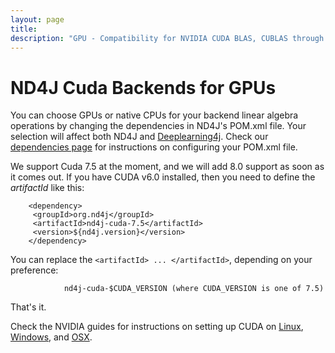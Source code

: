 ```yaml
---
layout: page
title: 
description: "GPU - Compatibility for NVIDIA CUDA BLAS, CUBLAS through JCUBLAS"
---
```


# ND4J Cuda Backends for GPUs

You can choose GPUs or native CPUs for your backend linear algebra operations by changing the dependencies in ND4J's POM.xml file. Your selection will affect both ND4J and [Deeplearning4j](http://deeplearning4j.org). Check our [dependencies page](dependencies.html) for instructions on configuring your POM.xml file.

We support Cuda 7.5 at the moment, and we will add 8.0 support as soon as it comes out. If you have CUDA v6.0 installed, then you need to define the _artifactId_ like this:

        <dependency>
         <groupId>org.nd4j</groupId>
         <artifactId>nd4j-cuda-7.5</artifactId>
         <version>${nd4j.version}</version>
        </dependency>

You can replace the `<artifactId> ... </artifactId>`, depending on your preference:

                nd4j-cuda-$CUDA_VERSION (where CUDA_VERSION is one of 7.5)

That's it. 

Check the NVIDIA guides for instructions on setting up CUDA on  [Linux](http://docs.nvidia.com/cuda/cuda-getting-started-guide-for-linux/), [Windows](http://docs.nvidia.com/cuda/cuda-getting-started-guide-for-microsoft-windows/), and [OSX](http://docs.nvidia.com/cuda/cuda-getting-started-guide-for-mac-os-x/).
